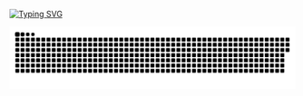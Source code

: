 <!--
**mx52jing/mx52jing** is a ✨ _special_ ✨ repository because its `README.md` (this file) appears on your GitHub profile.

Here are some ideas to get you started:

- 🔭 I’m currently working on ...
- 🌱 I’m currently learning ...
- 👯 I’m looking to collaborate on ...
- 🤔 I’m looking for help with ...
- 💬 Ask me about ...
- 📫 How to reach me: ...
- 😄 Pronouns: ...
- ⚡ Fun fact: ...
-->

[![Typing SVG](https://readme-typing-svg.demolab.com?font=Madimi+One&weight=600&size=28&pause=200&center=true&vCenter=true&multiline=true&repeat=false&random=false&width=880&height=86&lines=The+person+who+works+hard+and+perseveres+;will+achieve+success+where+others+fail)](https://git.io/typing-svg)

![亮色](https://github.com/mx52jing/mx52jing/blob/output/github-contribution-grid-snake.svg)
